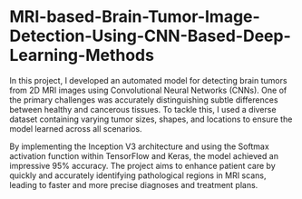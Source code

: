 # MRI-based-Brain-Tumor-Image-Detection-Using-CNN-Based-Deep-Learning-Methods
In this project, I developed an automated model for detecting brain tumors from 2D MRI images using Convolutional Neural Networks (CNNs). One of the primary challenges was accurately distinguishing subtle differences between healthy and cancerous tissues. To tackle this, I used a diverse dataset containing varying tumor sizes, shapes, and locations to ensure the model learned across all scenarios.  

By implementing the Inception V3 architecture and using the Softmax activation function within TensorFlow and Keras, the model achieved an impressive 95% accuracy. The project aims to enhance patient care by quickly and accurately identifying pathological regions in MRI scans, leading to faster and more precise diagnoses and treatment plans.
